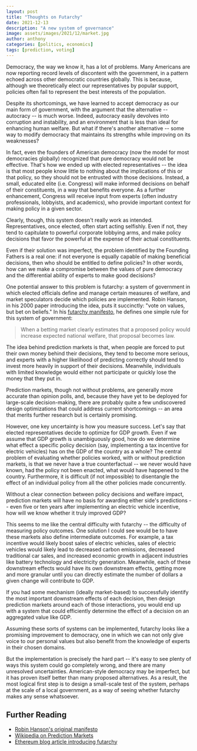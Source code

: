 ```yaml
---
layout: post
title: "Thoughts on Futarchy"
date: 2021-12-13
description: "A new system of governance"
image: assets/images/2021/12/market.jpg
author: anthony
categories: [politics, economics]
tags: [prediction, voting]
---
```


Democracy, the way we know it, has a lot of problems. Many Americans are now reporting record levels of discontent with the government, in a pattern echoed across other democratic countries globally. This is because, although we theoretically elect our representatives by popular support, policies often fail to represent the best interests of the population. 

Despite its shortcomings, we have learned to accept democracy as our main form of government, with the argument that the alternative -- autocracy -- is much worse. Indeed, autocracy easily devolves into corruption and instability, and an environment that is less than ideal for enhancing human welfare. But what if there's another alternative -- some way to modify democracy that maintains its strengths while improving on its weaknesses?

In fact, even the founders of American democracy (now the model for most democracies globally) recognized that pure democracy would not be effective. That's how we ended up with elected representatives -- the idea is that most people know little to nothing about the implications of this or that policy, so they should not be entrusted with those decisions. Instead, a small, educated elite (i.e. Congress) will make informed decisions on behalf of their constituents, in a way that benefits everyone. As a further enhancement, Congress will receive input from experts (often industry professionals, lobbyists, and academics), who provide important context for making policy in a given sector.

Clearly, though, this system doesn't really work as intended. Representatives, once elected, often start acting selfishly. Even if not, they tend to capitulate to powerful corporate lobbying arms, and make policy decisions that favor the powerful at the expense of their actual constituents.

Even if their solution was imperfect, the problem identified by the Founding Fathers is a real one: if not everyone is equally capable of making beneficial decisions, then who should be entitled to define policies? In other words, how can we make a compromise between the values of pure democracy and the differential ability of experts to make good decisions?

One potential answer to this problem is futarchy: a system of government in which elected officials define and manage certain measures of welfare, and market speculators decide which policies are implemented. Robin Hanson, in his 2000 paper introducing the idea, puts it succinctly: "vote on values, but bet on beliefs." In his [futarchy manifesto](https://mason.gmu.edu/~rhanson/futarchy.html), he defines one simple rule for this system of government: 

> When a betting market clearly estimates that a proposed policy would increase expected national welfare, that proposal becomes law. 

The idea behind prediction markets is that, when people are forced to put their own money behind their decisions, they tend to become more serious, and experts with a higher likelihood of predicting correctly should tend to invest more heavily in support of their decisions. Meanwhile, individuals with limited knowledge would either not participate or quickly lose the money that they put in. 

Prediction markets, though not without problems, are generally more accurate than opinion polls, and, because they have yet to be deployed for large-scale decision-making, there are probably quite a few undiscovered design optimizations that could address current shortcomings -- an area that merits further research but is certainly promising. 

However, one key uncertainty is how you measure success. Let's say that elected representatives decide to optimize for GDP growth. Even if we assume that GDP growth is unambiguously good, how do we determine what effect a specific policy decision (say, implementing a tax incentive for electric vehicles) has on the GDP of the country as a whole? The central problem of evaluating whether policies worked, with or without prediction markets, is that we never have a true counterfactual -- we never would have known, had the policy not been enacted, what would have happened to the country. Furthermore, it is difficult (if not impossible) to disentangle the effect of an individual policy from all the other policies made concurrently. 

Without a clear connection between policy decisions and welfare impact, prediction markets will have no basis for awarding either side's predictions -- even five or ten years after implementing an electric vehicle incentive, how will we know whether it truly improved GDP?

This seems to me like the central difficulty with futarchy -- the difficulty of measuring policy outcomes. One solution I could see would be to have these markets also define intermediate outcomes. For example, a tax incentive would likely boost sales of electric vehicles, sales of electric vehicles would likely lead to  decreased carbon emissions, decreased traditional car sales, and increased economic growth in adjacent industries like battery technology and electricity generation. Meanwhile, each of these downstream effects would have its own downstream effects, getting more and more granular until you can directly estimate the number of dollars a given change will contribute to GDP. 

If you had some mechanism (ideally market-based) to successfully identify the most important downstream effects of each decision, then design prediction markets around each of those interactions, you would end up with a system that could efficiently determine the effect of a decision on an aggregated value like GDP. 

Assuming these sorts of systems can be implemented, futarchy looks like a promising improvement to democracy, one in which we can not only give voice to our personal values but also benefit from the knowledge of experts in their chosen domains. 

But the implementation is precisely the hard part -- it's easy to see plenty of ways this system could go completely wrong, and there are many unresolved uncertainties. American-style democracy may be imperfect, but it has proven itself better than many proposed alternatives. As a result, the most logical first step is to design a small-scale test of the system, perhaps at the scale of a local government, as a way of seeing whether futarchy makes any sense whatsoever. 

## Further Reading

- [Robin Hanson's original manifesto](http://mason.gmu.edu/~rhanson/futarchy.html)
- [Wikipedia on Prediction Markets](https://en.wikipedia.org/wiki/Prediction_market)
- [Ethereum blog article introducing futarchy](https://blog.ethereum.org/2014/08/21/introduction-futarchy/)
